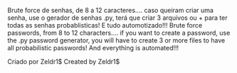 Brute force de senhas, de 8 a 12 caracteres.... caso queiram criar uma senha, use o gerador de senhas .py, terá que criar 3 arquivos ou + para ter todas as senhas probablisticas! E tudo automotizado!!!
Brute force passwords, from 8 to 12 characters.... if you want to create a password, use the .py password generator, you will have to create 3 or more files to have all probabilistic passwords! And everything is automated!!!

Criado por Zeldr1$
Created by Zeldr1$
